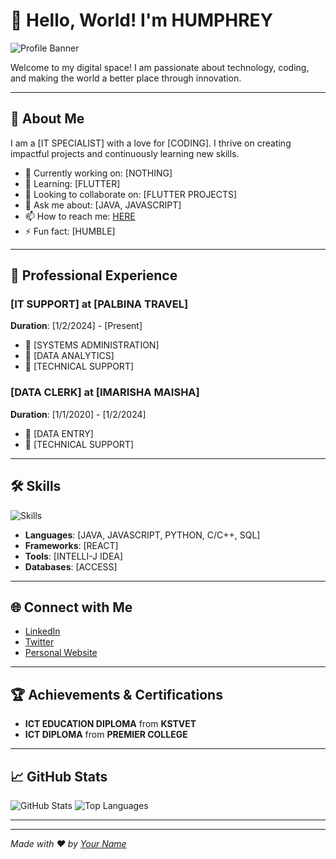 # 👋 Hello, World! I'm HUMPHREY

![Profile Banner]([https://link-to-your-banner.com/banner.png](https://unsplash.com/photos/person-holding-clear-glass-glass-xU5Mqq0Chck))

Welcome to my digital space! I am passionate about technology, coding, and making the world a better place through innovation.

---

## 🌟 About Me

I am a [IT SPECIALIST] with a love for [CODING]. I thrive on creating impactful projects and continuously learning new skills. 

- 🔭 Currently working on: [NOTHING]
- 🌱 Learning: [FLUTTER]
- 👯 Looking to collaborate on: [FLUTTER PROJECTS]
- 💬 Ask me about: [JAVA, JAVASCRIPT]
- 📫 How to reach me: [HERE](mailto:humblesys09@gmail.com)
- ⚡ Fun fact: [HUMBLE]

---

## 💼 Professional Experience

### [IT SUPPORT] at [PALBINA TRAVEL]
**Duration**: [1/2/2024] - [Present]

- 📌 [SYSTEMS ADMINISTRATION]
- 📌 [DATA ANALYTICS]
- 📌 [TECHNICAL SUPPORT]

### [DATA CLERK] at [IMARISHA MAISHA]
**Duration**: [1/1/2020] - [1/2/2024]

- 📌 [DATA ENTRY]
- 📌 [TECHNICAL SUPPORT]

---

## 🛠️ Skills

![Skills]([https://link-to-your-skills-image.com/skills.png](https://unsplash.com/photos/macbook-pro-on-black-wooden-table-PNbDkQ2DDgM))

- **Languages**: [JAVA, JAVASCRIPT, PYTHON, C/C++, SQL]
- **Frameworks**: [REACT]
- **Tools**: [INTELLI-J IDEA]
- **Databases**: [ACCESS]

---

## 🌐 Connect with Me

- [LinkedIn](https://www.linkedin.com/in/humphrey-ngugi-132a601b9/)
- [Twitter](https://twitter.com/yourusername)
- [Personal Website](https://yourwebsite.com)

---

## 🏆 Achievements & Certifications

- **ICT EDUCATION DIPLOMA** from **KSTVET**
- **ICT DIPLOMA** from **PREMIER COLLEGE**

---

## 📈 GitHub Stats

![GitHub Stats](https://github-readme-stats.vercel.app/api?username=humphrey1000&show_icons=true&theme=radical)
![Top Languages](https://github-readme-stats.vercel.app/api/top-langs/?username=humphrey1000&layout=compact&theme=radical)

---

<!-- ## 🔗 My Projects

### [Project Name 1]
**Description**: [Brief description of the project]
- [GitHub Repo](https://github.com/yourusername/projectname)
- [Live Demo](https://projectdemo.com)

### [Project Name 2]
**Description**: [Brief description of the project]
- [GitHub Repo](https://github.com/yourusername/projectname)
- [Live Demo](https://projectdemo.com) -->

---

*Made with ❤️ by [Your Name](https://github.com/yourusername)*



<!---
humphrey1000/humphrey1000 is a ✨ special ✨ repository because its `README.md` (this file) appears on your GitHub profile.
You can click the Preview link to take a look at your changes.
--->
